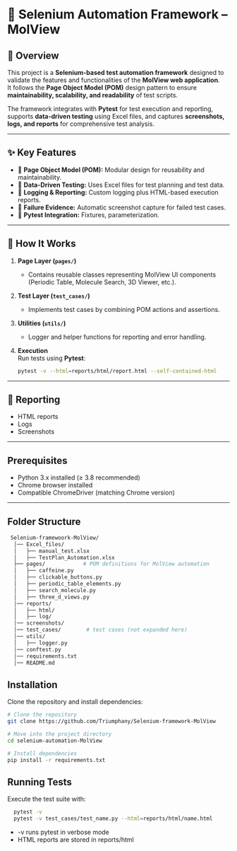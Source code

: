 # 🧪 Selenium Automation Framework – MolView  

## 📖 Overview  
This project is a **Selenium-based test automation framework** designed to validate the features and functionalities of the **MolView web application**.  
It follows the **Page Object Model (POM)** design pattern to ensure **maintainability, scalability, and readability** of test scripts.  

The framework integrates with **Pytest** for test execution and reporting, supports **data-driven testing** using Excel files, and captures **screenshots, logs, and reports** for comprehensive test analysis.   

---

## ✨ Key Features  
- 📌 **Page Object Model (POM):** Modular design for reusability and maintainability.  
- 📌 **Data-Driven Testing:** Uses Excel files for test planning and test data. 
- 📌 **Logging & Reporting:** Custom logging plus HTML-based execution reports.  
- 📌 **Failure Evidence:** Automatic screenshot capture for failed test cases.  
- 📌 **Pytest Integration:** Fixtures, parameterization.

---

## 🚀 How It Works  
1. **Page Layer (`pages/`)**  
   - Contains reusable classes representing MolView UI components (Periodic Table, Molecule Search, 3D Viewer, etc.).  

2. **Test Layer (`test_cases/`)**  
   - Implements test cases by combining POM actions and assertions.  

3. **Utilities (`utils/`)**  
   - Logger and helper functions for reporting and error handling.  

4. **Execution**  
   Run tests using **Pytest**:  
   ```bash
   pytest -v --html=reports/html/report.html --self-contained-html

----
## 📝 Reporting  
* HTML reports  
* Logs  
* Screenshots  
---

## Prerequisites

- Python 3.x installed (≥ 3.8 recommended)  
- Chrome browser installed  
- Compatible ChromeDriver (matching Chrome version)  

---



## Folder Structure


```bash
 Selenium-framewoork-MolView/
  │── Excel_files/
  │   ├── manual_test.xlsx
  │   ├── TestPlan_Automation.xlsx
  ├── pages/            # POM definitions for MolView automation
  │   ├── caffeine.py
  │   ├── clickable_buttons.py
  │   ├── periodic_table_elements.py
  │   ├── search_molecule.py
  │   ├── three_d_views.py
  │── reports/
  │   ├── html/
  │   ├── log/
  │── screenshots/
  │── test_cases/        # test cases (not expanded here)
  │── utils/
  │   ├── logger.py
  │── conftest.py
  │── requirements.txt
  │── README.md

```
## Installation

Clone the repository and install dependencies:

```bash
# Clone the repository
git clone https://github.com/Triumphany/Selenium-framework-MolView

# Move into the project directory
cd selenium-automation-MolView

# Install dependencies
pip install -r requirements.txt
```

## Running Tests

Execute the test suite with:

```bash
  pytest -v
  pytest -v test_cases/test_name.py --html=reports/html/name.html
```
* -v runs pytest in verbose mode
* HTML reports are stored in reports/html

